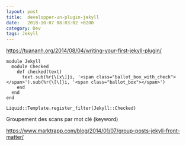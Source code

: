 ```yaml
---
layout: post
title:  developper-un-plugin-jekyll
date:   2018-10-07 08:03:02 +0200
category: Dev
tags: Jekyll
---
```


<https://tuananh.org/2014/08/04/writing-your-first-jekyll-plugin/>

```
module Jekyll
  module Checked
    def checked(text)
      text.sub(%r{\[x\]}i, '<span class="ballot_box_with_check"></span>').sub(%r{\[\]}i, '<span class="ballot_box"></span>')
    end
  end
end

Liquid::Template.register_filter(Jekyll::Checked)
```

Groupement des scans par mot clé (keyword)

<https://www.marktrapp.com/blog/2014/01/07/group-posts-jekyll-front-matter/>
